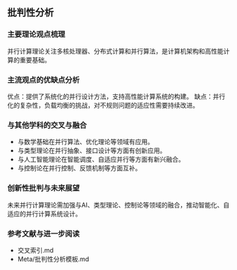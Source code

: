 ## 批判性分析

### 主要理论观点梳理
并行计算理论关注多核处理器、分布式计算和并行算法，是计算机架构和高性能计算的重要基础。

### 主流观点的优缺点分析
优点：提供了系统化的并行设计方法，支持高性能计算系统的构建。
缺点：并行化的复杂性，负载均衡的挑战，对不规则问题的适应性需要持续改进。

### 与其他学科的交叉与融合
- 与数学基础在并行算法、优化理论等领域有应用。
- 与类型理论在并行抽象、接口设计等方面有创新应用。
- 与人工智能理论在智能调度、自适应并行等方面有新兴融合。
- 与控制论在并行控制、反馈机制等方面互补。

### 创新性批判与未来展望
未来并行计算理论需加强与AI、类型理论、控制论等领域的融合，推动智能化、自适应的并行计算系统设计。

### 参考文献与进一步阅读
- 交叉索引.md
- Meta/批判性分析模板.md 